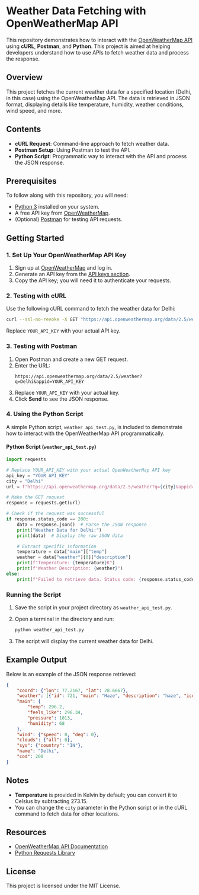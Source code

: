 # Weather Data Fetching with OpenWeatherMap API

This repository demonstrates how to interact with the [OpenWeatherMap API](https://openweathermap.org/api) using **cURL**, **Postman**, and **Python**. This project is aimed at helping developers understand how to use APIs to fetch weather data and process the response.

## Overview

This project fetches the current weather data for a specified location (Delhi, in this case) using the OpenWeatherMap API. The data is retrieved in JSON format, displaying details like temperature, humidity, weather conditions, wind speed, and more.

## Contents

- **cURL Request**: Command-line approach to fetch weather data.
- **Postman Setup**: Using Postman to test the API.
- **Python Script**: Programmatic way to interact with the API and process the JSON response.

## Prerequisites

To follow along with this repository, you will need:
- [Python 3](https://www.python.org/downloads/) installed on your system.
- A free API key from [OpenWeatherMap](https://home.openweathermap.org/users/sign_up).
- (Optional) [Postman](https://www.postman.com/downloads/) for testing API requests.

## Getting Started

### 1. Set Up Your OpenWeatherMap API Key

1. Sign up at [OpenWeatherMap](https://home.openweathermap.org/users/sign_up) and log in.
2. Generate an API key from the [API keys section](https://home.openweathermap.org/api_keys).
3. Copy the API key; you will need it to authenticate your requests.

### 2. Testing with cURL

Use the following cURL command to fetch the weather data for Delhi:

```bash
curl --ssl-no-revoke -X GET "https://api.openweathermap.org/data/2.5/weather?q=Delhi&appid=YOUR_API_KEY"
```

Replace `YOUR_API_KEY` with your actual API key.

### 3. Testing with Postman

1. Open Postman and create a new GET request.
2. Enter the URL:
   ```
   https://api.openweathermap.org/data/2.5/weather?q=Delhi&appid=YOUR_API_KEY
   ```
3. Replace `YOUR_API_KEY` with your actual key.
4. Click **Send** to see the JSON response.

### 4. Using the Python Script

A simple Python script, `weather_api_test.py`, is included to demonstrate how to interact with the OpenWeatherMap API programmatically.

#### Python Script (`weather_api_test.py`)

```python
import requests

# Replace YOUR_API_KEY with your actual OpenWeatherMap API key
api_key = "YOUR_API_KEY"
city = "Delhi"
url = f"https://api.openweathermap.org/data/2.5/weather?q={city}&appid={api_key}"

# Make the GET request
response = requests.get(url)

# Check if the request was successful
if response.status_code == 200:
    data = response.json()  # Parse the JSON response
    print("Weather Data for Delhi:")
    print(data)  # Display the raw JSON data

    # Extract specific information
    temperature = data["main"]["temp"]
    weather = data["weather"][0]["description"]
    print(f"Temperature: {temperature}K")
    print(f"Weather Description: {weather}")
else:
    print(f"Failed to retrieve data. Status code: {response.status_code}")
```

### Running the Script

1. Save the script in your project directory as `weather_api_test.py`.
2. Open a terminal in the directory and run:

   ```bash
   python weather_api_test.py
   ```

3. The script will display the current weather data for Delhi.

## Example Output

Below is an example of the JSON response retrieved:

```json
{
    "coord": {"lon": 77.2167, "lat": 28.6667},
    "weather": [{"id": 721, "main": "Haze", "description": "haze", "icon": "50n"}],
    "main": {
        "temp": 296.2,
        "feels_like": 296.34,
        "pressure": 1013,
        "humidity": 68
    },
    "wind": {"speed": 0, "deg": 0},
    "clouds": {"all": 0},
    "sys": {"country": "IN"},
    "name": "Delhi",
    "cod": 200
}
```

## Notes

- **Temperature** is provided in Kelvin by default; you can convert it to Celsius by subtracting 273.15.
- You can change the `city` parameter in the Python script or in the cURL command to fetch data for other locations.

## Resources

- [OpenWeatherMap API Documentation](https://openweathermap.org/api)
- [Python Requests Library](https://docs.python-requests.org/)

## License

This project is licensed under the MIT License.
